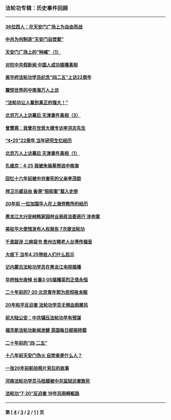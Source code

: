 ### 法轮功专辑：历史事件回顾
---
#### [36位西人：在天安门广场上为自由而战](../../pages/nf5793/n13390029.md?05030430) 
#### [中共为何制造“天安门自焚案”](../../pages/nf5793/n13183270.md?05030430) 
#### [天安门广场上的“呐喊”（1）](../../pages/nf5793/n13105277.md?05030430) 
#### [对抗中共假新闻 中国人成功插播真相](../../pages/nf5793/n12910618.md?05030430) 
#### [美华府法轮功学员纪念“四二五”上访22周年](../../pages/nf5793/n12904445.md?05030430) 
#### [震惊世界的中南海万人上访](../../pages/nf5793/n12903976.md?05030430) 
#### [“法轮功让人看到真正的强大！”](../../pages/nf5793/n12903195.md?05030430) 
#### [北京万人上访幕后 天津事件真相（3）](../../pages/nf5793/n12902807.md?05030430) 
#### [曾慧燕：我曾在世贸大楼专访李洪志先生](../../pages/nf5793/n12898729.md?05030430) 
#### [“4•25”22周年 当年研究生忆经历](../../pages/nf5793/n12894152.md?05030430) 
#### [北京万人上访幕后 天津事件真相（1）](../../pages/nf5793/n12885174.md?05030430) 
#### [孔维京：4·25 我被朱镕基带进中南海](../../pages/nf5793/n12864987.md?05030430) 
#### [回忆十六年前被中共害死的父亲李茂勋](../../pages/nf5793/n12880270.md?05030430) 
#### [捍卫示威自由 香港“阻街案”载入史册](../../pages/nf5793/n12811245.md?05030430) 
#### [20年前 一位加国华人在上海劳教所的经历](../../pages/nf5793/n12707932.md?05030430) 
#### [黑龙江大兴安岭韩家园林业局政法委恶行 涉命案](../../pages/nf5793/n12622815.md?05030430) 
#### [美驻华大使馆发布人权报告 7次提法轮功](../../pages/nf5793/n12520541.md?05030430) 
#### [千里跋涉 三麻袋书 贵州古稀老人台湾传福音](../../pages/nf5793/n12198750.md?05030430) 
#### [大疫下 当年4.25带给人们什么启示](../../pages/nf5793/n12058565.md?05030430) 
#### [记内蒙古法轮功学员在黑龙江电视插播](../../pages/nf5793/n11699194.md?05030430) 
#### [华府烛光夜悼 长春3·05插播英烈正信永恒](../../pages/nf5793/n11397432.md?05030430) 
#### [二十年前的7·20 北京青年郭为民彻夜未眠](../../pages/nf5793/n11354195.md?05030430) 
#### [20年和平反迫害 法轮功学员无惧血雨腥风](../../pages/nf5793/n11348279.md?05030430) 
#### [前大陆公安：中共镇压法轮功早有预谋](../../pages/nf5793/n11352168.md?05030430) 
#### [福克斯法轮功新闻发酵  英国每日邮报转载](../../pages/nf5793/n11285952.md?05030430) 
#### [二十年前的“四·二五”](../../pages/nf5793/n11207639.md?05030430) 
#### [十八年前天安门伪火 自焚者是什么人？](../../pages/nf5793/n10996556.md?05030430) 
#### [一张20年前航拍照片背后的故事](../../pages/nf5793/n10693797.md?05030430) 
#### [河南法轮功学员马桂娥被中共监狱迫害致死](../../pages/nf5793/n10684974.md?05030430) 
#### [法轮功“7‧20”反迫害 19年风雨崎岖路](../../pages/nf5793/n10570834.md?05030430) 

---
#### 第 [ [4](./4.md?05030430) / [3](./3.md?05030430) / [2](./2.md?05030430) / [1](./1.md?05030430) ] 页
